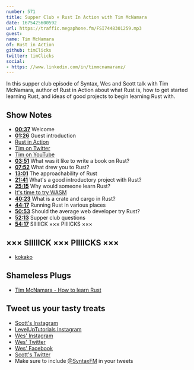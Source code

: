 ```yaml
---
number: 571
title: Supper Club × Rust In Action with Tim McNamara
date: 1675425600592
url: https://traffic.megaphone.fm/FSI7448301259.mp3
guest: 
name: Tim McNamara
of: Rust in Action
github: timClicks
twitter: timClicks
social: 
- https: //www.linkedin.com/in/timmcnamaranz/
---
```


In this supper club episode of Syntax, Wes and Scott talk with Tim McNamara, author of Rust in Action about what Rust is, how to get started learning Rust, and ideas of good projects to begin learning Rust with.

## Show Notes

- **[00:37](#t=00:37)** Welcome
- **[01:26](#t=01:26)** Guest introduction
- [Rust in Action](https://www.manning.com/books/rust-in-action)
- [Tim on Twitter](https://twitter.com/timClicks)
- [Tim on YouTube](https://www.youtube.com/c/timClicks)
- **[03:51](#t=03:51)** What was it like to write a book on Rust?
- **[07:52](#t=07:52)** What drew you to Rust?
- **[13:01](#t=13:01)** The approachability of Rust
- **[21:41](#t=21:41)** What's a good introductory project with Rust?
- **[25:15](#t=25:15)** Why would someone learn Rust?
- [It's time to try WASM](https://www.youtube.com/watch?v=EX2lQdA5x0E)
- **[40:23](#t=40:23)** What is a crate and cargo in Rust?
- **[44:17](#t=44:17)** Running Rust in various places
- **[50:53](#t=50:53)** Should the average web developer try Rust?
- **[52:13](#t=52:13)** Supper club questions
- **[54:17](#t=54:17)** SIIIIICK ××× PIIIICKS ×××

## ××× SIIIIICK ××× PIIIICKS ×××

- [kokako](https://en.wikipedia.org/wiki/K%C5%8Dkako#See_also)

## Shameless Plugs

- [Tim McNamara - How to learn Rust](https://www.youtube.com/watch?v=sDtQaO5_SOw)

## Tweet us your tasty treats

- [Scott's Instagram](https://www.instagram.com/stolinski/)
- [LevelUpTutorials Instagram](https://www.instagram.com/LevelUpTutorials/)
- [Wes' Instagram](https://www.instagram.com/wesbos/)
- [Wes' Twitter](https://twitter.com/wesbos)
- [Wes' Facebook](https://www.facebook.com/wesbos.developer)
- [Scott's Twitter](https://twitter.com/stolinski)
- Make sure to include [@SyntaxFM](https://twitter.com/SyntaxFM) in your tweets
